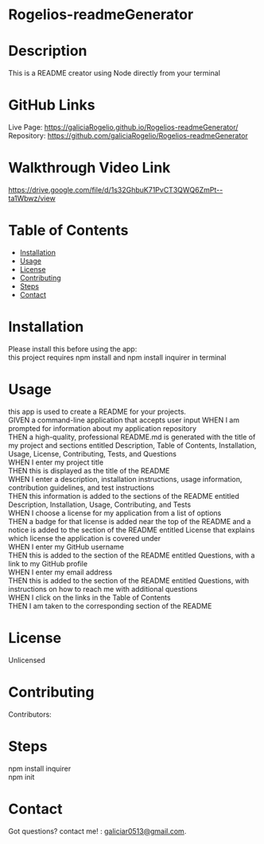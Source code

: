 # Rogelios-readmeGenerator
  
  # Description
  This is a README creator using Node directly from your terminal 

  # GitHub Links
  Live Page: https://galiciaRogelio.github.io/Rogelios-readmeGenerator/
  <br>
  Repository: https://github.com/galiciaRogelio/Rogelios-readmeGenerator

  # Walkthrough Video Link
  https://drive.google.com/file/d/1s32GhbuK71PvCT3QWQ6ZmPt--ta1Wbwz/view
  
  # Table of Contents 
  * [Installation](#installation)
  * [Usage](#usage)
  * [License](#license)
  * [Contributing](#contributing)
  * [Steps](#steps)
  * [Contact](#contact)
  
  # Installation
  Please install this before using the app:
  <br>
  this project requires npm install and npm install inquirer in terminal 
  
  # Usage
  ​this app is used to create a README for your projects.
  <br>
  GIVEN a command-line application that accepts user input
WHEN I am prompted for information about my application repository <br>
THEN a high-quality, professional README.md is generated with the title of my project and sections entitled Description, Table of Contents, Installation, Usage, License, Contributing, Tests, and Questions <br>
WHEN I enter my project title <br>
THEN this is displayed as the title of the README <br>
WHEN I enter a description, installation instructions, usage information, contribution guidelines, and test instructions <br>
THEN this information is added to the sections of the README entitled Description, Installation, Usage, Contributing, and Tests <br>
WHEN I choose a license for my application from a list of options <br>
THEN a badge for that license is added near the top of the README and a notice is added to the section of the README entitled License that explains which license the application is covered under <br>
WHEN I enter my GitHub username <br>
THEN this is added to the section of the README entitled Questions, with a link to my GitHub profile <br>
WHEN I enter my email address <br>
THEN this is added to the section of the README entitled Questions, with instructions on how to reach me with additional questions <br>
WHEN I click on the links in the Table of Contents <br>
THEN I am taken to the corresponding section of the README
 
  # License
  Unlicensed
  
  # Contributing
  ​Contributors: 
  
  # Steps
  npm install inquirer <br> npm init 
  
  # Contact
  Got questions? contact me! : galiciar0513@gmail.com.
